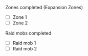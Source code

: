 Zones completed (Expansion Zones)
- [ ] Zone 1
- [ ] Zone 2

Raid mobs completed
- [ ] Raid mob 1
- [ ] Raid mob 2
